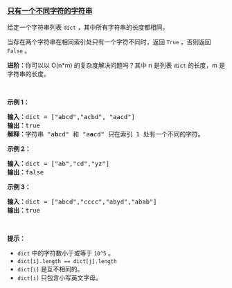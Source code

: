 ### [只有一个不同字符的字符串](https://leetcode-cn.com/problems/strings-differ-by-one-character)

<p>给定一个字符串列表&nbsp;<code>dict</code> ，其中所有字符串的长度都相同。</p>

<p>当存在两个字符串在相同索引处只有一个字符不同时，返回 <code>True</code> ，否则返回 <code>False</code> 。</p>

<p><strong>进阶：</strong>你可以以 O(n*m) 的复杂度解决问题吗？其中 n 是列表 <code>dict</code> 的长度，m 是字符串的长度。</p>

<p>&nbsp;</p>

<p><strong>示例 1：</strong></p>

<pre>
<strong>输入：</strong>dict = [&quot;abcd&quot;,&quot;acbd&quot;, &quot;aacd&quot;]
<strong>输出：</strong>true
<strong>解释：</strong>字符串 &quot;a<strong>b</strong>cd&quot; 和 &quot;a<strong>a</strong>cd&quot; 只在索引 1 处有一个不同的字符。
</pre>

<p><strong>示例 2：</strong></p>

<pre>
<strong>输入：</strong>dict = [&quot;ab&quot;,&quot;cd&quot;,&quot;yz&quot;]
<strong>输出：</strong>false
</pre>

<p><strong>示例 3：</strong></p>

<pre>
<strong>输入：</strong>dict = [&quot;abcd&quot;,&quot;cccc&quot;,&quot;abyd&quot;,&quot;abab&quot;]
<strong>输出：</strong>true
</pre>

<p>&nbsp;</p>

<p><strong>提示：</strong></p>

<ul>
	<li><code>dict</code>&nbsp;中的字符数小于或等于&nbsp;<code>10^5</code>&nbsp;。</li>
	<li><code>dict[i].length == dict[j].length</code></li>
	<li><code>dict[i]</code>&nbsp;是互不相同的。</li>
	<li><code>dict[i]</code>&nbsp;只包含小写英文字母。</li>
</ul>
